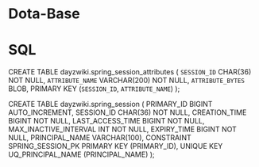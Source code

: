 # Dota-Base

















# SQL

CREATE TABLE dayzwiki.spring_session_attributes (
  `SESSION_ID` CHAR(36) NOT NULL,
  `ATTRIBUTE_NAME` VARCHAR(200) NOT NULL,
  `ATTRIBUTE_BYTES` BLOB,
  PRIMARY KEY (`SESSION_ID`, `ATTRIBUTE_NAME`)
);

CREATE TABLE dayzwiki.spring_session (
  PRIMARY_ID BIGINT AUTO_INCREMENT,
  SESSION_ID CHAR(36) NOT NULL,
  CREATION_TIME BIGINT NOT NULL,
  LAST_ACCESS_TIME BIGINT NOT NULL,
  MAX_INACTIVE_INTERVAL INT NOT NULL,
  EXPIRY_TIME BIGINT NOT NULL,
  PRINCIPAL_NAME VARCHAR(100),
  CONSTRAINT SPRING_SESSION_PK PRIMARY KEY (PRIMARY_ID),
  UNIQUE KEY UQ_PRINCIPAL_NAME (PRINCIPAL_NAME)
);


